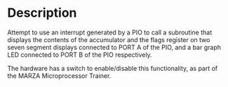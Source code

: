 # Description

Attempt to use an interrupt generated by a PIO to call a subroutine that
displays the contents of the accumulator and the flags register on two seven
segment displays connected to PORT A of the PIO, and a bar graph LED connected
to PORT B of the PIO respectively.

The hardware has a switch to enable/disable this functionality, as part of the
MARZA Microprocessor Trainer.
